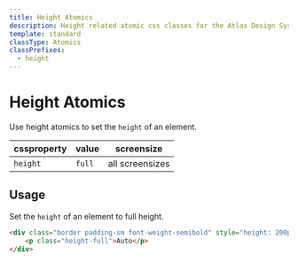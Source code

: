 ```yaml
---
title: Height Atomics
description: Height related atomic css classes for the Atlas Design System
template: standard
classType: Atomics
classPrefixes:
  - height
---
```


# Height Atomics

Use height atomics to set the `height` of an element.

| cssproperty                                      | value                                                           | screensize                           |
| ------------------------------------------------ | --------------------------------------------------------------- | ------------------------------------ |
| `height`                                          | `full`                                                         | all screensizes                      |

## Usage

Set the `height` of an element to full height.

```html
<div class="border padding-sm font-weight-semibold" style="height: 200px">
    <p class="height-full">Auto</p>
</div>
```
